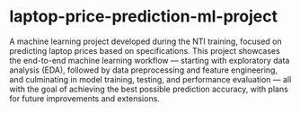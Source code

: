 # laptop-price-prediction-ml-project
A machine learning project developed during the NTI training, focused on predicting laptop prices based on specifications.
This project showcases the end-to-end machine learning workflow — starting with exploratory data analysis (EDA), followed by data preprocessing and feature engineering, and culminating in model training, testing, and performance evaluation — all with the goal of achieving the best possible prediction accuracy, with plans for future improvements and extensions.


